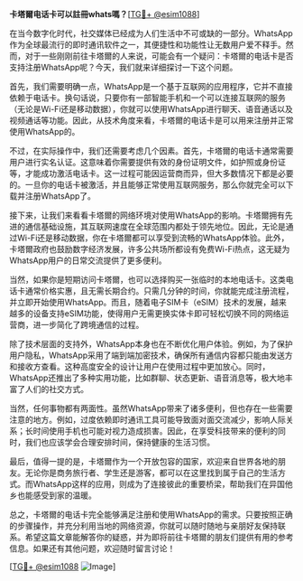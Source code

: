 **卡塔爾电话卡可以註冊whats嗎？**[[TG💪+ @esim1088](https://t.me/s/esim1088)]

在当今数字化时代，社交媒体已经成为人们生活中不可或缺的一部分。WhatsApp作为全球最流行的即时通讯软件之一，其便捷性和功能性让无数用户爱不释手。然而，对于一些刚刚前往卡塔爾的人来说，可能会有一个疑问：卡塔爾的电话卡是否支持注册WhatsApp呢？今天，我们就来详细探讨一下这个问题。

首先，我们需要明确一点，WhatsApp是一个基于互联网的应用程序，它并不直接依赖于电话卡。换句话说，只要你有一部智能手机和一个可以连接互联网的服务（无论是Wi-Fi还是移动数据），你就可以使用WhatsApp进行聊天、语音通话以及视频通话等功能。因此，从技术角度来看，卡塔爾的电话卡是可以用来注册并正常使用WhatsApp的。

不过，在实际操作中，我们还需要考虑几个因素。首先，卡塔爾的电话卡通常需要用户进行实名认证。这意味着你需要提供有效的身份证明文件，如护照或身份证等，才能成功激活电话卡。这一过程可能因运营商而异，但大多数情况下都是必要的。一旦你的电话卡被激活，并且能够正常使用互联网服务，那么你就完全可以下载并注册WhatsApp了。

接下来，让我们来看看卡塔爾的网络环境对使用WhatsApp的影响。卡塔爾拥有先进的通信基础设施，其互联网速度在全球范围内都处于领先地位。因此，无论是通过Wi-Fi还是移动数据，你在卡塔爾都可以享受到流畅的WhatsApp体验。此外，卡塔爾政府也鼓励数字经济发展，许多公共场所都设有免费Wi-Fi热点，这无疑为WhatsApp用户的日常交流提供了更多便利。

当然，如果你是短期访问卡塔爾，也可以选择购买一张临时的本地电话卡。这类电话卡通常价格实惠，且无需长期合约。只需几分钟的时间，你就能完成注册流程，并立即开始使用WhatsApp。而且，随着电子SIM卡（eSIM）技术的发展，越来越多的设备支持eSIM功能，使得用户无需更换实体卡即可轻松切换不同的网络运营商，进一步简化了跨境通信的过程。

除了技术层面的支持外，WhatsApp本身也在不断优化用户体验。例如，为了保护用户隐私，WhatsApp采用了端到端加密技术，确保所有通信内容都只能由发送方和接收方查看。这种高度安全的设计让用户在使用过程中更加放心。同时，WhatsApp还推出了多种实用功能，比如群聊、状态更新、语音消息等，极大地丰富了人们的社交方式。

当然，任何事物都有两面性。虽然WhatsApp带来了诸多便利，但也存在一些需要注意的地方。例如，过度依赖即时通讯工具可能导致面对面交流减少，影响人际关系；长时间使用手机也可能对视力造成损害。因此，在享受科技带来的便利的同时，我们也应该学会合理安排时间，保持健康的生活习惯。

最后，值得一提的是，卡塔爾作为一个开放包容的国家，欢迎来自世界各地的朋友。无论你是商务旅行者、学生还是游客，都可以在这里找到属于自己的生活方式。而WhatsApp这样的应用，则成为了连接彼此的重要桥梁，帮助我们在异国他乡也能感受到家的温暖。

总之，卡塔爾的电话卡完全能够满足注册和使用WhatsApp的需求。只要按照正确的步骤操作，并充分利用当地的网络资源，你就可以随时随地与亲朋好友保持联系。希望这篇文章能解答你的疑惑，并为即将前往卡塔爾的朋友们提供有用的参考信息。如果还有其他问题，欢迎随时留言讨论！

[[TG💪+ @esim1088](https://t.me/s/esim1088) ![Image](https://i.postimg.cc/4NQfJmqS/Snipaste-2025-05-13-00-14-12.png)]